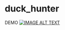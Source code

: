 # duck_hunter
















DEMO
[![IMAGE ALT TEXT](http://img.youtube.com/vi/bvuyqSYnGro&ab_channel=Ocean/0.jpg)](https://www.youtube.com/watch?v=bvuyqSYnGro&ab_channel=Ocean "Unity Snake Game")

